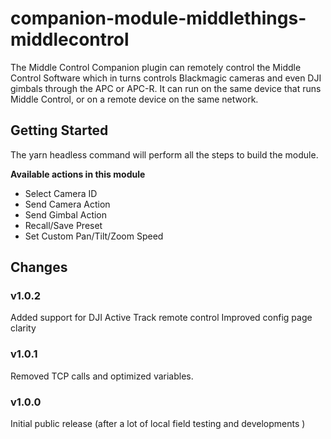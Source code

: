 # companion-module-middlethings-middlecontrol

The Middle Control Companion plugin can remotely control the Middle Control Software which in turns controls Blackmagic cameras and even DJI gimbals through the APC or APC-R. It can run on the same device that runs Middle Control, or on a remote device on the same network.

## Getting Started

The yarn headless command will perform all the steps to build the module.

**Available actions in this module**

- Select Camera ID
- Send Camera Action
- Send Gimbal Action
- Recall/Save Preset
- Set Custom Pan/Tilt/Zoom Speed

## Changes

### v1.0.2

Added support for DJI Active Track remote control
Improved config page clarity

### v1.0.1

Removed TCP calls and optimized variables.

### v1.0.0

Initial public release (after a lot of local field testing and developments )
